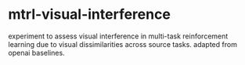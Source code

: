 # mtrl-visual-interference
experiment to assess visual interference in multi-task reinforcement learning due to visual dissimilarities across source tasks. adapted from openai baselines.
